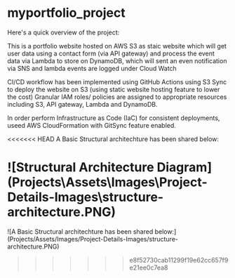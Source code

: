 # myportfolio_project

Here's a quick overview of the project:

This is a portfolio website hosted on AWS S3 as staic website which will get user data using a contact form (via API gateway) and process the event data via Lambda to store on DynamoDB, which will sent an even notification via SNS and lambda events are logged under Cloud Watch

CI/CD workflow has been implemented using GitHub Actions using S3 Sync to deploy the website on S3 (using static website hosting feature to lower the cost)
Granular IAM roles/ policies are assigned to appropriate resources including S3, API gateway, Lambda and DynamoDB.

In order perform Infrastructure as Code (IaC) for consistent deployments, useed AWS CloudFormation with GitSync feature enabled.

<<<<<<< HEAD
A Basic Structural architechture has been shared below:

![Structural Architecture Diagram](Projects\Assets\Images\Project-Details-Images\structure- architecture.PNG)
=======
![A Basic Structural architechture has been shared below:](Projects/Assets/Images/Project-Details-Images/structure- architecture.PNG)



>>>>>>> e8f52730cab11299f19e62cc657f9e21ee0c7ea8
